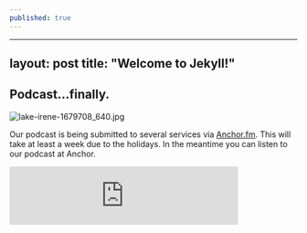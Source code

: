 ```yaml
---
published: true
---
```

---
layout: post
title:  "Welcome to Jekyll!"
---



## Podcast...finally.

![lake-irene-1679708_640.jpg]({{site.baseurl}}/_posts/lake-irene-1679708_640.jpg)


Our podcast is being submitted to several services via [Anchor.fm](https://anchor.fm/). This will take at least a week due to the holidays. In the meantime you can listen to our podcast at Anchor.

<iframe src="https://anchor.fm/tsoc/embed/episodes/Intro--Welcome-to-the-podcast-e9jbjl/a-a16cojc" height="102px" width="400px" frameborder="0" scrolling="no"></iframe>
